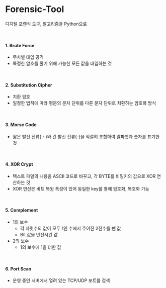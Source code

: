 # Forensic-Tool
디지털 포렌식 도구, 알고리즘을 Python으로 

<br>

#### 1. Brute Force

- 무차별 대입 공격
- 특정한 암호를 풀기 위해 가능한 모든 값을 대입하는 것

<br>

#### 2. Substitution Cipher

- 치환 암호
- 일정한 법칙에 따라 평문의 문자 단위를 다른 문자 단위로 치환하는 암호화 방식

<br>

#### 3. Morse Code

-  짧은 발신 전류(・)와 긴 발신 전류(-)을 적절히 조합하여 알파벳과 숫자를 표기한 것

<br>

#### 4. XOR Crypt

- 텍스트 파일의 내용을 ASCII 코드로 바꾸고, 각 BYTE를 비밀키의 값으로 XOR 연산하는 것
- XOR 연산은 비트 복원 특성이 있어 동일한 key를 통해 암호화, 복호화 가능

<br>

#### 5. Complement

- 1의 보수
  - 각 자릿수의 값이 모두 1인 수에서 주어진 2진수를 뺀 값
  - Bit 값을 반전시킨 값
- 2의 보수 
  - 1의 보수에 1을 더한 값

<br>

#### 6. Port Scan

- 운영 중인 서버에서 열려 있는 TCP/UDP 포트를 검색

